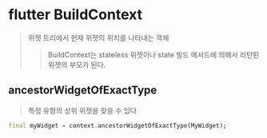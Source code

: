 # flutter BuildContext

> 위젯 트리에서 현재 위젯의 위치를 나타내는 객체
>
> > BuildContext는 stateless 위젯이나 state 빌드 메서드에 의해서 리턴된 위젯의 부모가 된다.

## ancestorWidgetOfExactType

> 특정 유형의 상위 위젯을 찾을 수 있다

```dart
final myWidget = context.ancestorWidgetOfExactType(MyWidget);
```
